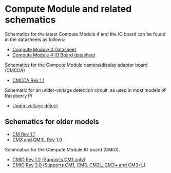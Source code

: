 # Compute Module and related schematics

Schematics for the latest Compute Module 4 and the IO board can be found in the datasheets as follows:

* [Compute Module 4 Datasheet](http://datasheets.raspberrypi.org/cm4/cm4-datasheet.pdf)
* [Compute Module 4 IO Board datasheet](http://datasheets.raspberrypi.org/cm4io/cm4io-datasheet.pdf)

Schematics for the Compute Module camera/display adapter board (CMCDA)

* [CMCDA Rev 1.1](schematics/rpi_SCH_CMCDA_1p1.pdf)

Schematic for an under-voltage detection circuit, as used in most models of Raspberry Pi

* [Under-voltage detect](schematics/under_voltage_detect.png)

## Schematics for older models

* [CM Rev 1.1](schematics/rpi_SCH_CM_1p1.pdf)
* [CM3 and CM3L Rev 1.0](schematics/rpi_SCH_CM3_1p0.pdf)

Schematics for the Compute Module IO board (CMIO). 

* [CMIO Rev 1.2 (Supports CM1 only)](schematics/rpi_SCH_CMIO_1p2.pdf)
* [CMIO Rev 3.0 (Supports CM1, CM3, CM3L, CM3+ and CM3+L)](schematics/rpi_SCH_CMIO_3p0.pdf)

